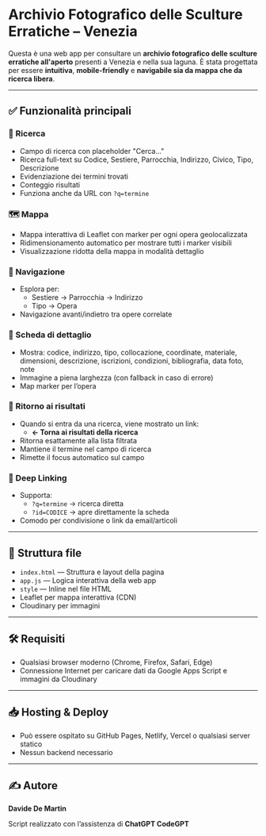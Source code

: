 # Archivio Fotografico delle Sculture Erratiche – Venezia

Questa è una web app per consultare un **archivio fotografico delle sculture erratiche all'aperto** presenti a Venezia e nella sua laguna. È stata progettata per essere **intuitiva**, **mobile-friendly** e **navigabile sia da mappa che da ricerca libera**.

---

## ✅ Funzionalità principali

### 🔎 Ricerca
- Campo di ricerca con placeholder "Cerca..."
- Ricerca full-text su Codice, Sestiere, Parrocchia, Indirizzo, Civico, Tipo, Descrizione
- Evidenziazione dei termini trovati
- Conteggio risultati
- Funziona anche da URL con `?q=termine`

### 🗺️ Mappa
- Mappa interattiva di Leaflet con marker per ogni opera geolocalizzata
- Ridimensionamento automatico per mostrare tutti i marker visibili
- Visualizzazione ridotta della mappa in modalità dettaglio

### 🧭 Navigazione
- Esplora per:
  - Sestiere → Parrocchia → Indirizzo
  - Tipo → Opera
- Navigazione avanti/indietro tra opere correlate

### 📄 Scheda di dettaglio
- Mostra: codice, indirizzo, tipo, collocazione, coordinate, materiale, dimensioni, descrizione, iscrizioni, condizioni, bibliografia, data foto, note
- Immagine a piena larghezza (con fallback in caso di errore)
- Map marker per l’opera

### 🔁 Ritorno ai risultati
- Quando si entra da una ricerca, viene mostrato un link:
  - **← Torna ai risultati della ricerca**
- Ritorna esattamente alla lista filtrata
- Mantiene il termine nel campo di ricerca
- Rimette il focus automatico sul campo

### 🔗 Deep Linking
- Supporta:
  - `?q=termine` → ricerca diretta
  - `?id=CODICE` → apre direttamente la scheda
- Comodo per condivisione o link da email/articoli

---

## 📁 Struttura file

- `index.html` — Struttura e layout della pagina
- `app.js` — Logica interattiva della web app
- `style` — Inline nel file HTML
- Leaflet per mappa interattiva (CDN)
- Cloudinary per immagini

---

## 🛠️ Requisiti
- Qualsiasi browser moderno (Chrome, Firefox, Safari, Edge)
- Connessione Internet per caricare dati da Google Apps Script e immagini da Cloudinary

---

## 📥 Hosting & Deploy
- Può essere ospitato su GitHub Pages, Netlify, Vercel o qualsiasi server statico
- Nessun backend necessario

---

## ✍️ Autore
**Davide De Martin**

Script realizzato con l’assistenza di **ChatGPT CodeGPT**  
